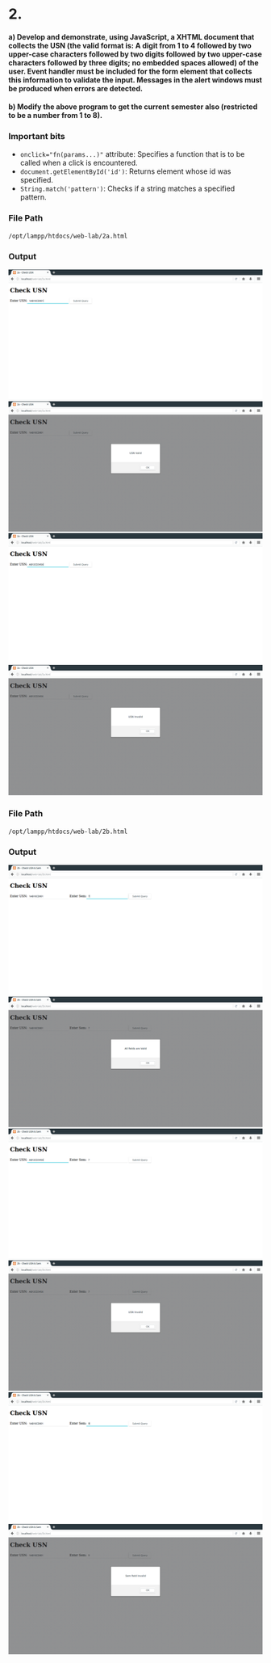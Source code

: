 # 2.
#### a) Develop and demonstrate, using JavaScript, a XHTML document that collects the USN (the valid format is: A digit from 1 to 4 followed by two upper-case characters followed by two digits followed by two upper-case characters followed by three digits; no embedded spaces allowed) of the user. Event handler must be included for the form element that collects this information to validate the input. Messages in the alert windows must be produced when errors are detected.
#### b) Modify the above program to get the current semester also (restricted to be a number from 1 to 8).
### Important bits
* `onclick="fn(params...)"` attribute: Specifies a function that is to be called when a click is encountered.
* `document.getElementById('id')`:	Returns element whose id was specified.
* `String.match('pattern')`: Checks if a string matches a specified pattern.

### File Path
`/opt/lampp/htdocs/web-lab/2a.html`
### Output
![](a1.png)
![](a2.png)
![](a3.png)
![](a4.png)
### File Path
`/opt/lampp/htdocs/web-lab/2b.html`
### Output
![](b1.png)
![](b2.png)
![](b3.png)
![](b4.png)
![](b5.png)
![](b6.png)
